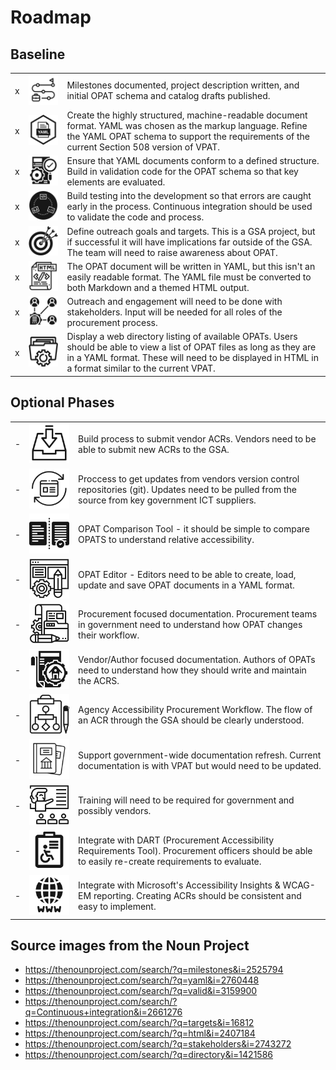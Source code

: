 # Roadmap

## Baseline

<table>
  <tr><td> x </td><td> <img src="/docs/images/noun_milestone_2525794.svg"> </td><td> Milestones documented, project description written, and initial OPAT schema and catalog drafts published. </td></tr>
  <tr><td> x </td><td> <img src="/docs/images/noun_yaml_file_document_2760448.svg"> </td><td> Create the highly structured, machine-readable document format. YAML was chosen as the markup language. Refine the YAML OPAT schema to support the requirements of the current Section 508 version of VPAT. </td></tr>
  <tr><td> x </td><td> <img src="/docs/images/noun_construct_validity_3159900.svg"> </td><td> Ensure that YAML documents conform to a defined structure. Build in validation code for the OPAT schema so that key elements are evaluated. </td></tr>
  <tr><td> x </td><td> <img src="/docs/images/noun_continuous_deployment_2661276.svg"> </td><td> Build testing into the development so that errors are caught early in the process. Continuous integration should be used to validate the code and process. </td></tr>
  <tr><td> x </td><td> <img src="/docs/images/noun_Target_16812.svg"> </td><td> Define outreach goals and targets. This is a GSA project, but if successful it will have implications far outside of the GSA. The team will need to raise awareness about OPAT. </td></tr>
  <tr><td> x </td><td> <img src="/docs/images/noun_html_2407184.svg"> </td><td> The OPAT document will be written in YAML, but this isn't an easily readable format. The YAML file must be converted to both Markdown and a themed HTML output. </td></tr>
  <tr><td> x </td><td> <img src="/docs/images/noun_Stakeholders_2743272.svg">  </td><td> Outreach and engagement will need to be done with stakeholders. Input will be needed for all roles of the procurement process. </td></tr>
  <tr><td> x </td><td> <img src="/docs/images/noun_directory_1421586.svg"> </td><td> Display a web directory listing of available OPATs. Users should be able to view a list of OPAT files as long as they are in a YAML format. These will need to be displayed in HTML in a format similar to the current VPAT. </td></tr>
</table>

## Optional Phases

<table>
  <tr><td> - </td><td> <img src="/docs/images/noun_submit_1862632.svg"> </td><td> Build process to submit vendor ACRs. Vendors need to be able to submit new ACRs to the GSA. </td></tr>
  <tr><td> - </td><td> <img src="/docs/images/noun_update_3878124.svg"> </td><td> Proccess to get updates from vendors version control repositories (git). Updates need to be pulled from the source from key government ICT suppliers. </td></tr>
  <tr><td> - </td><td> <img src="/docs/images/noun_comparison_3858497.svg/"> </td><td> OPAT Comparison Tool - it should be simple to compare OPATS to understand relative accessibility.  </td></tr>
  <tr><td> - </td><td> <img src="/docs/images/noun_text editor_2245371.svg"> </td><td> OPAT Editor - Editors need to be able to create, load, update and save OPAT documents in a YAML format. </td></tr>
  <tr><td> - </td><td> <img src="/docs/images/noun_documentation_3159052.svg"> </td><td> Procurement focused documentation. Procurement teams in government need to understand how OPAT changes their workflow. </td></tr>
  <tr><td> - </td><td> <img src="/docs/images/noun_documentation_3718566.svg"> </td><td> Vendor/Author focused documentation. Authors of OPATs need to understand how they should write and maintain the ACRS. </td></tr>
  <tr><td> - </td><td> <img src="/docs/images/noun_Workflow_1326943.svg"> </td><td> Agency Accessibility Procurement Workflow. The flow of an ACR through the GSA should be clearly understood. </td></tr>
  <tr><td> - </td><td> <img src="/docs/images/noun_Legal Studies_2003967.svg"> </td><td> Support government-wide documentation refresh. Current documentation is with VPAT but would need to be updated. </td></tr>
  <tr><td> - </td><td> <img src="/docs/images/noun_training_3870491.svg"> </td><td> Training will need to be required for government and possibly vendors. </td></tr>
  <tr><td> - </td><td> <img src="/docs/images/noun_Accessibility_488088.svg"> </td><td> Integrate with DART (Procurement Accessibility Requirements Tool). Procurement officers should be able to easily re-create requirements to evaluate. </td></tr>
  <tr><td> - </td><td> <img src="/docs/images/noun_www_3324740.svg"> </td><td> Integrate with Microsoft's Accessibility Insights & WCAG-EM reporting. Creating ACRs should be consistent and easy to implement. </td></tr>
</table>

## Source images from the Noun Project

- https://thenounproject.com/search/?q=milestones&i=2525794
- https://thenounproject.com/search/?q=yaml&i=2760448
- https://thenounproject.com/search/?q=valid&i=3159900
- https://thenounproject.com/search/?q=Continuous+integration&i=2661276
- https://thenounproject.com/search/?q=targets&i=16812
- https://thenounproject.com/search/?q=html&i=2407184
- https://thenounproject.com/search/?q=stakeholders&i=2743272
- https://thenounproject.com/search/?q=directory&i=1421586
